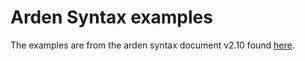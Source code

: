 # Arden Syntax examples

The examples are from the arden syntax document v2.10 found [here](http://www.hl7.org/implement/standards/product_brief.cfm?product_id=372).